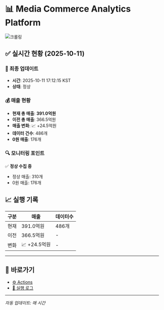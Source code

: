 # 📊 Media Commerce Analytics Platform

![크롤링](https://img.shields.io/badge/크롤링-정상-green)

## ✅ 실시간 현황 (2025-10-11)

### 📍 최종 업데이트
- **시간**: 2025-10-11 17:12:15 KST
- **상태**: 정상

### 💰 매출 현황
- **현재 총 매출**: **391.0억원**
- **이전 총 매출**: 366.5억원
- **매출 변화**: 📈 +24.5억원
- **데이터 건수**: 486개
- **0원 매출**: 176개

### 🔍 모니터링 포인트

✅ **정상 수집 중**
- 정상 매출: 310개
- 0원 매출: 176개


## 📈 실행 기록

| 구분 | 매출 | 데이터수 |
|------|------|----------|
| 현재 | 391.0억원 | 486개 |
| 이전 | 366.5억원 | - |
| 변화 | 📈 +24.5억원 | - |

---

## 🔗 바로가기

- [⚙️ Actions](../../actions)
- [📝 실행 로그](../../actions/workflows/daily_scraping.yml)

---

*자동 업데이트: 매 시간*
